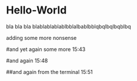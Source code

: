 # Hello-World

bla bla bla blablablablablbblalbablbblqbqlbqlbqblbq

adding some more nonsense 


#and yet again some more 15:43


#and again 15:48


##and again from the terminal 15:51
